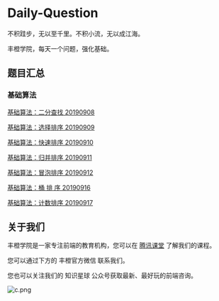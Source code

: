 # Daily-Question

不积跬步，无以至千里。不积小流，无以成江海。

丰橙学院，每天一个问题，强化基础。


## 题目汇总

### 基础算法

[基础算法：二分查找 20190908](https://github.com/fcedu/Daily-Question/issues/1)

[基础算法：选择排序 20190909](https://github.com/fcedu/Daily-Question/issues/2)

[基础算法：快速排序 20190910](https://github.com/fcedu/Daily-Question/issues/3)

[基础算法：归并排序 20190911](https://github.com/fcedu/Daily-Question/issues/4)

[基础算法：冒泡排序 20190912](https://github.com/fcedu/Daily-Question/issues/5)

[基础算法：桶 排 序 20190916](https://github.com/fcedu/Daily-Question/issues/6)

[基础算法：计数排序 20190917](https://github.com/fcedu/Daily-Question/issues/7)


## 关于我们

丰橙学院是一家专注前端的教育机构，您可以在 [腾讯课堂](https://ke.qq.com/course/314968?taid=3408649255177816&tuin=2203024a) 了解我们的课程。

您可以通过下方的 丰橙官方微信 联系我们。

您也可以关注我们的 知识星球 公众号获取最新、最好玩的前端咨询。


![c.png](https://i.loli.net/2019/09/08/k8mbnlG7R2WHv6f.png)
